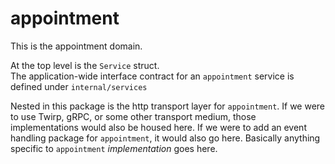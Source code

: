 # appointment

This is the appointment domain.

At the top level is the `Service` struct.  
The application-wide interface contract for an `appointment` service is defined 
under `internal/services`

Nested in this package is the http transport layer for `appointment`.  If we were 
to use Twirp, gRPC, or some other transport medium, those implementations would 
also be housed here.  If we were to add an event handling package for 
`appointment`, it would also go here.  Basically anything specific to 
`appointment` _implementation_ goes here.
